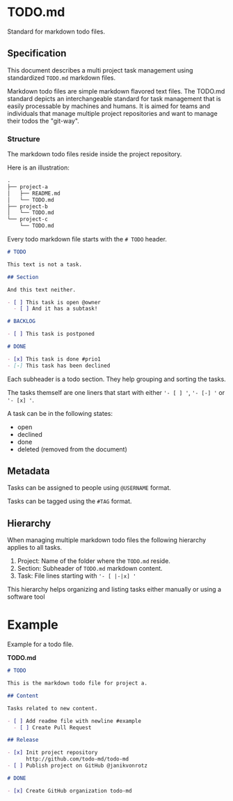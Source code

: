 # TODO.md

Standard for markdown todo files.

## Specification

This document describes a multi project task management using standardized `TODO.md` markdown files.

Markdown todo files are simple markdown flavored text files. The TODO.md standard depicts an interchangeable standard for task management that is easily processable by machines and humans. It is aimed for teams and individuals that manage multiple project repositories and want to manage their todos the "git-way".

### Structure

The markdown todo files reside inside the project repository.

Here is an illustration:

```txt
.
├── project-a
│   ├── README.md
│   └── TODO.md
├── project-b
│   └── TODO.md
└── project-c
    └── TODO.md
```

Every todo markdown file starts with the `# TODO` header.

```markdown
# TODO

This text is not a task.

## Section

And this text neither.

- [ ] This task is open @owner
  - [ ] And it has a subtask!

# BACKLOG

- [ ] This task is postponed

# DONE

- [x] This task is done #prio1
- [-] This task has been declined
```

Each subheader is a todo section. They help grouping and sorting the tasks.

The tasks themself are one liners that start with either `'- [ ] '`, `'- [-] '` or `'- [x] '`.

A task can be in the following states:

* open
* declined
* done
* deleted (removed from the document)

## Metadata

Tasks can be assigned to people using `@USERNAME` format.

Tasks can be tagged using the `#TAG` format.

## Hierarchy

When managing multiple markdown todo files the following hierarchy applies to all tasks.

1. Project: Name of the folder where the `TODO.md` reside.
2. Section: Subheader of `TODO.md` markdown content.
3. Task: File lines starting with `'- [ |-|x] '`

This hierarchy helps organizing and listing tasks either manually or using a software tool

# Example

Example for a todo file.

**TODO.md**

```markdown
# TODO

This is the markdown todo file for project a.

## Content

Tasks related to new content.

- [ ] Add readme file with newline #example
  - [ ] Create Pull Request

## Release

- [x] Init project repository
      http://github.com/todo-md/todo-md
- [ ] Publish project on GitHub @janikvonrotz

# DONE

- [x] Create GitHub organization todo-md
```
